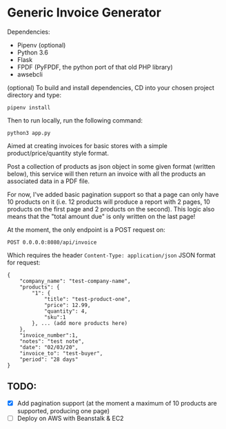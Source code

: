 # Generic Invoice Generator

Dependencies:
- Pipenv (optional)
- Python 3.6
- Flask
- FPDF (PyFPDF, the python port of that old PHP library)
- awsebcli

(optional) To build and install dependencies, CD into your chosen project directory and type:
```
pipenv install
```
Then to run locally, run the following command:
```
python3 app.py
```

Aimed at creating invoices for basic stores with a simple product/price/quantity style format.

Post a collection of products as json object in some given format (written below), this service will then return an invoice with all the products an associated data in a PDF file.

For now, I've added basic pagination support so that a page can only have 10 products on it (i.e. 12 products will produce a report with 2 pages, 10 products on the first page and 2 products on the second). This logic also means that the "total amount due" is only written on the last page!

At the moment, the only endpoint is a POST request on:
```
POST 0.0.0.0:8080/api/invoice
```
Which requires the header `Content-Type: application/json`
JSON format for request:
```
{
	"company_name": "test-company-name",
	"products": {
		"1": {
			"title": "test-product-one",
			"price": 12.99,
			"quantity": 4,
			"sku":1
		}, ... (add more products here)
	},
	"invoice_number":1,
	"notes": "test note",
	"date": "02/03/20",
	"invoice_to": "test-buyer",
	"period": "28 days"
}
```


## TODO:

- [x] Add pagination support (at the moment a maximum of 10 products are supported, producing one page)
- [ ] Deploy on AWS with Beanstalk & EC2